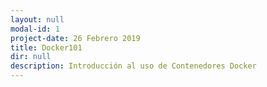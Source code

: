 ```yaml
---
layout: null
modal-id: 1
project-date: 26 Febrero 2019
title: Docker101
dir: null
description: Introducción al uso de Contenedores Docker
---
```

